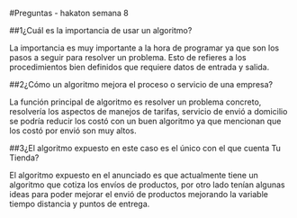 #Preguntas - hakaton semana 8





##1¿Cuál es la importancia de usar un algoritmo? 

La importancia es muy importante a la hora de programar ya que son los pasos a seguir para resolver un problema. Esto de refieres a los procedimientos bien definidos que requiere datos de entrada y salida.



##2¿Cómo un algoritmo mejora el proceso o servicio de una empresa? 

La función principal de algoritmo es resolver un problema concreto,  resolvería los aspectos    de  manejos de tarifas, servicio de envió a domicilio se podría reducir los costó con un buen algoritmo  ya que mencionan que los  costó por envió son muy altos. 



##3¿El algoritmo expuesto en este caso es el único con el que cuenta Tu Tienda?

El algoritmo expuesto  en el anunciado es  que actualmente tiene un algoritmo que  cotiza los  envíos de productos, por otro lado tenían algunas ideas para poder mejorar el envió de productos mejorando la variable tiempo distancia y  puntos de entrega.
